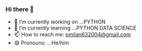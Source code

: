 ### Hi there 👋

- 🔭 I’m currently working on ...PYTHON
- 🌱 I’m currently learning ...PYTHON DATA SCIENCE
- 📫 How to reach me: pmilan632004@gmail.com
- 😄 Pronouns: ...He/him
